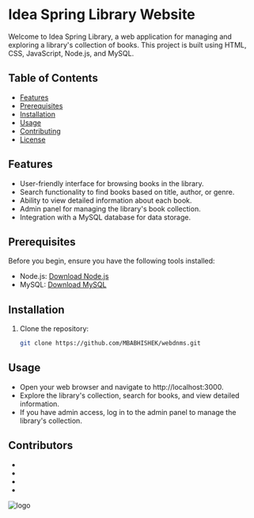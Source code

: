 # Idea Spring Library Website

Welcome to Idea Spring Library, a web application for managing and exploring a library's collection of books. This project is built using HTML, CSS, JavaScript, Node.js, and MySQL.

## Table of Contents

- [Features](#features)
- [Prerequisites](#prerequisites)
- [Installation](#installation)
- [Usage](#usage)
- [Contributing](#contributing)
- [License](#license)

## Features

- User-friendly interface for browsing books in the library.
- Search functionality to find books based on title, author, or genre.
- Ability to view detailed information about each book.
- Admin panel for managing the library's book collection.
- Integration with a MySQL database for data storage.

## Prerequisites

Before you begin, ensure you have the following tools installed:

- Node.js: [Download Node.js](https://nodejs.org/)
- MySQL: [Download MySQL](https://www.mysql.com/)

## Installation

1. Clone the repository:

   ```bash
   git clone https://github.com/MBABHISHEK/webdnms.git
##  Usage 
- Open your web browser and navigate to http://localhost:3000.
- Explore the library's collection, search for books, and view detailed information.
- If you have admin access, log in to the admin panel to manage the library's collection.

## Contributors
-
-
-
-

![logo](image-url)
